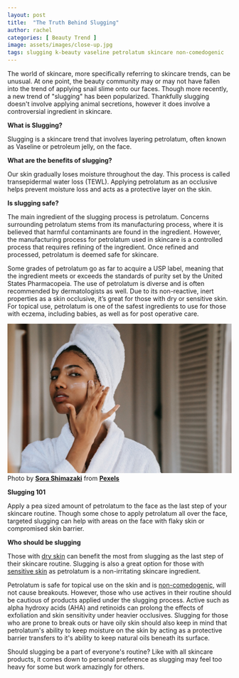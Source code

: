 ```yaml
---
layout: post
title:  "The Truth Behind Slugging"
author: rachel
categories: [ Beauty Trend ]
image: assets/images/close-up.jpg
tags: slugging k-beauty vaseline petrolatum skincare non-comedogenic
---
```


The world of skincare, more specifically referring to skincare trends, can be unusual. At one point, the beauty community may or may not have fallen into the trend of applying snail slime onto our faces. Though more recently, a new trend of "slugging" has been popularized. Thankfully slugging doesn't involve applying animal secretions, however it does involve a controversial ingredient in skincare.

**What is Slugging?**

Slugging is a skincare trend that involves layering petrolatum, often known as Vaseline or petroleum jelly, on the face. 

**What are the benefits of slugging?**

Our skin gradually loses moisture throughout the day. This process is called transepidermal water loss (TEWL). Applying petrolatum as an occlusive helps prevent moisture loss and acts as a protective layer on the skin.

**Is slugging safe?**

The main ingredient of the slugging process is petrolatum. Concerns surrounding petrolatum stems from its manufacturing process, where it is believed that harmful contaminants are found in the ingredient. However, the manufacturing process for petrolatum used in skincare is a controlled process that requires refining of the ingredient. Once refined and processed, petrolatum is deemed safe for skincare.

Some grades of petrolatum go as far to acquire a USP label, meaning that the ingredient meets or exceeds the standards of purity set by the United States Pharmacopeia. The use of petrolatum is diverse and is often recommended by dermatologists as well. Due to its non-reactive, inert properties as a skin occlusive, it’s great for those with dry or sensitive skin. For topical use, petrolatum is one of the safest ingredients to use for those with eczema, including babies, as well as for post operative care. 

![hello](\assets\images\vaseline-application.jpg) Photo by **[Sora Shimazaki](https://www.pexels.com/@sora-shimazaki?utm_content=attributionCopyText&utm_medium=referral&utm_source=pexels)** from **[Pexels](https://www.pexels.com/photo/ethnic-woman-applying-nourishing-cream-on-cheek-against-mirror-5938248/?utm_content=attributionCopyText&utm_medium=referral&utm_source=pexels)**

**Slugging 101**

Apply a pea sized amount of petrolatum to the face as the last step of your skincare routine. Though some chose to apply petrolatum all over the face, targeted slugging can help with areas on the face with flaky skin or compromised skin barrier.

**Who should be slugging**

Those with [dry skin](https://blog.rhocosmetics.com/skin-type-products-101/) can benefit the most from slugging as the last step of their skincare routine. Slugging is also a great option for those with [sensitive skin](https://blog.rhocosmetics.com/skin-type-products-101/) as petrolatum is a non-irritating skincare ingredient.

Petrolatum is safe for topical use on the skin and is [non-comedogenic](https://blog.rhocosmetics.com/pore-clogging/), will not cause breakouts. However, those who use actives in their routine should be cautious of products applied under the slugging process. Active such as alpha hydroxy acids (AHA) and retinoids can prolong the effects of exfoliation and skin sensitivity under heavier occlusives. Slugging for those who are prone to break outs or have oily skin should also keep in mind that petrolatum's ability to keep moisture on the skin by acting as a protective barrier transfers to it's ability to keep natural oils beneath its surface. 

Should slugging be a part of everyone's routine? Like with all skincare products, it comes down to personal preference as slugging may feel too heavy for some but work amazingly for others. 